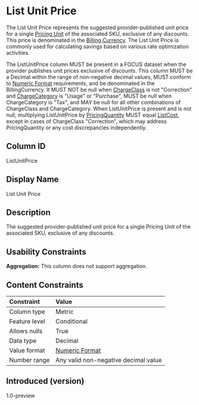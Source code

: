 # List Unit Price

The List Unit Price represents the suggested provider-published unit price for a single [Pricing Unit](#pricingunit) of the associated SKU, exclusive of any discounts. This price is denominated in the [Billing Currency](#billingcurrency). The List Unit Price is commonly used for calculating savings based on various rate optimization activities.

The ListUnitPrice column MUST be present in a FOCUS dataset when the provider publishes unit prices exclusive of discounts. This column MUST be a Decimal within the range of non-negative decimal values, MUST conform to [Numeric Format](#numericformat) requirements, and be denominated in the BillingCurrency. It MUST NOT be null when [ChargeClass](#chargeclass) is not "Correction" and [ChargeCategory](#chargecategory) is "Usage" or "Purchase", MUST be null when ChargeCategory is "Tax", and MAY be null for all other combinations of ChargeClass and ChargeCategory. When ListUnitPrice is present and is not null, multiplying ListUnitPrice by [PricingQuantity](#pricingquantity) MUST equal [ListCost](#listcost), except in cases of ChargeClass "Correction", which may address PricingQuantity or any cost discrepancies independently.

## Column ID

ListUnitPrice

## Display Name

List Unit Price

## Description

The suggested provider-published unit price for a single Pricing Unit of the associated SKU, exclusive of any discounts.

## Usability Constraints

**Aggregation:** This column does not support aggregation.

## Content Constraints

| Constraint      | Value                                |
|:----------------|:-------------------------------------|
| Column type     | Metric                               |
| Feature level   | Conditional                          |
| Allows nulls    | True                                 |
| Data type       | Decimal                              |
| Value format    | [Numeric Format](#numericformat)     |
| Number range    | Any valid non-negative decimal value |

## Introduced (version)

1.0-preview
